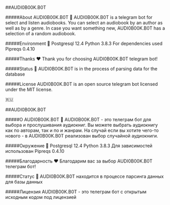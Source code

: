 ##AUDI0B00K.B0T

#####About AUDI0B00K.B0T :musical_note:
AUDI0B00K.B0T is a telegram bot for select and listen audiobooks.
You can select an audiobook by an author as well as by a genre.
In case you want something new, AUDI0B00K.B0T has a selection of a random audiobook.

#####Environment :snake:
Postgresql 12.4
Python 3.8.3
For dependencies used Pipreqs 0.4.10

#####Thanks :heart:
Thank you for choosing AUDI0B00K.B0T telegram bot!

#####Status :mag_right:
AUDI0B00K.B0T is in the process of parsing data for the database

#####License
AUDI0B00K.B0T is an open source telegram bot licensed under the MIT license.


:ru:

##AUDI0B00K.B0T

#####О AUDI0B00K.B0T :musical_note:
AUDI0B00K.B0T - это телеграм бот для выбора и прослушивания аудиокниг.
Вы можете выбрать аудиокнигу как по авторам, так и по и жанрам.
На случай если вы хотите чего-то нового - в AUDI0B00K.B0T реализован выбор случайной аудиокниги.

#####Окружение :snake:
Postgresql 12.4
Python 3.8.3
Для зависимостей использован Pipreqs 0.4.10

#####Благодарность :heart:
Благодарим вас за выбор AUDI0B00K.B0T телеграм бот!

#####Статус :mag_right:
AUDI0B00K.B0T находится в процессе парсинга данных для базы данных

#####Лицензия
AUDI0B00K.B0T - это телеграм бот с открытым исходным кодом под лицензией
